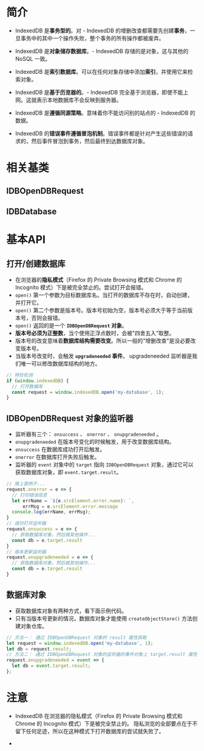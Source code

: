 
# 简介

- IndexedDB 是**事务型的**。对 - IndexedDB 的增删改查都需要先创建**事务**，一旦事务中的其中一个操作失败，整个事务的所有操作都被废弃。

- IndexedDB 是**对象储存数据库**。- IndexedDB 存储的是对象，这与其他的 NoSQL 一致。

- IndexedDB 是**索引数据库**。可以在任何对象存储中添加**索引**，并使用它来检索对象。

- IndexedDB 是**基于历览器的**。- IndexedDB 完全基于浏览器，即使不能上网。这就表示本地数据库不会反映到服务器。

- IndexedDB 是**遵循同源策略**。意味着你不能访问别的站点的 - IndexedDB 的数据。

- IndexedDB 的**错误事件遵循冒泡机制**。错误事件都是针对产生这些错误的请求的，然后事件冒泡到事务，然后最终到达数据库对象。

# 相关基类

## IDBOpenDBRequest

## IDBDatabase

# 基本API

## 打开/创建数据库

- 在浏览器的**隐私模式**（Firefox 的 Private Browsing 模式和 Chrome 的 Incognito 模式）下是被完全禁止的。尝试打开会报错。
- `open()` 第一个参数为目标数据库名。当打开的数据库不存在时，自动创建，并打开它。
- `open()` 第二个参数是版本号。版本号初始为空，版本号必须大于等于当前版本号，否则会报错。
- `open()` 返回的是一个 **`IDBOpenDBRequest` 对象**。
- **版本号必须为正整数**，当个使用正浮点数时，会被"四舍五入"取整。
- 版本号的改变意味着**数据库结构需要改变**。所以一般的"增删改查"是没必要改变版本号。
- 当版本号改变时，会触发 **`upgradeneeded` 事件**。 upgradeneeded 监听器是我们唯一可以修改数据库结构的地方。

``` js
// 特性检测
if (window.indexedDB) {
  // 打开数据库
  const request = window.indexedDB.open('my-database', 1);
}
```

## IDBOpenDBRequest 对象的监听器

- 监听器有三个： `onsuccess` 、 `onerror` 、 `onupgradeneeded` 。
- `onupgradeneeded` 在版本号变化的时候触发，用于改变数据库结构。
- `onsuccess` 在数据库成功打开后触发。
- `onerror` 在数据库打开失败后触发。
- 监听器的 `event` 对象中的 `target` 指向 `IDBOpenDBRequest` 对象，通过它可以获取数据库对象，即 `event.target.result`。

``` js
// 接上面例子...
request.onerror = e => {
  // 打印错误信息
  let errName = `${e.srcElement.error.name}: `,
      errMsg = e.srcElement.error.message
  console.log(errName, errMsg);
}
// 成功打开监听器
request.onsuccess = e => {
  // 获取数据库对象，然后做其他操作...
  const db = e.target.result
}
// 版本更新监听器
request.onupgradeneeded = e => {
  // 获取数据库对象，然后做其他操作...
  const db = e.target.result
}
```

## 数据库对象

- 获取数据库对象有两种方式，看下面示例代码。
- 只有当版本号更新的情况，数据库对象才能使用 `createObjectStore()` 方法创建对象仓库。

``` js
// 方法一： 通过 IDBOpenDBRequest 对象的 result 属性获取
let request = window.indexedDB.open('my-database', 1);
let db = request.result;
// 方法二： 通过 IDBOpenDBRequest 对象的监听器的事件对象上 target.result 属性获取 (onsuccess监听器同理)
request.onupgradeneeded = event => {
  let db = event.target.result;
};
```

# 注意

- IndexedDB 在浏览器的隐私模式（Firefox 的 Private Browsing 模式和 Chrome 的 Incognito 模式）下是被完全禁止的。 隐私浏览的全部要点在于不留下任何足迹，所以在这种模式下打开数据库的尝试就失败了。

- 
